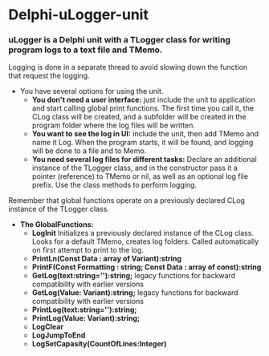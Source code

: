 # Delphi-uLogger-unit 

### uLogger is a Delphi unit with a TLogger class for writing program logs to a text file and TMemo. 

Logging is done in a separate thread to avoid slowing down the function that request the logging.
* You have several options for using the unit.
	* **You don't need a user interface:** just include the unit to application and start calling global print functions. The first time you call it, the CLog class will be created, and a subfolder will be created in the program folder where the log files will be written.
	* **You want to see the log in UI:** include the unit, then add TMemo and name it Log. When the program starts, it will be found, and logging will be done to a file and to Memo.
	* **You need several log files for different tasks:** Declare an additional instance of the TLogger class, and in the constructor pass it a pointer (reference) to TMemo or nil, as well as an optional log file prefix. Use the class methods to perform logging.

Remember that global functions operate on a previously declared CLog instance of the TLogger class.

* **The GlobalFunctions:**
	* **LogInit** Initializes a previously declared instance of the CLog class. Looks for a default TMemo, creates log folders. Called automatically on first attempt to print to the log.
	* **PrintLn(Const Data : array of Variant):string**
	* **PrintF(Const Formatting : string; Const Data : array of const):string**
	* **GetLog(text:string=''):string;** legacy functions for backward compatibility with earlier versions
	* **GetLog(Value: Variant):string;** legacy functions for backward compatibility with earlier versions
	* **PrintLog(text:string=''):string;**
	* **PrintLog(Value: Variant):string;**
	* **LogClear**
	* **LogJumpToEnd**
	* **LogSetCapasity(CountOfLines:Integer)**
	